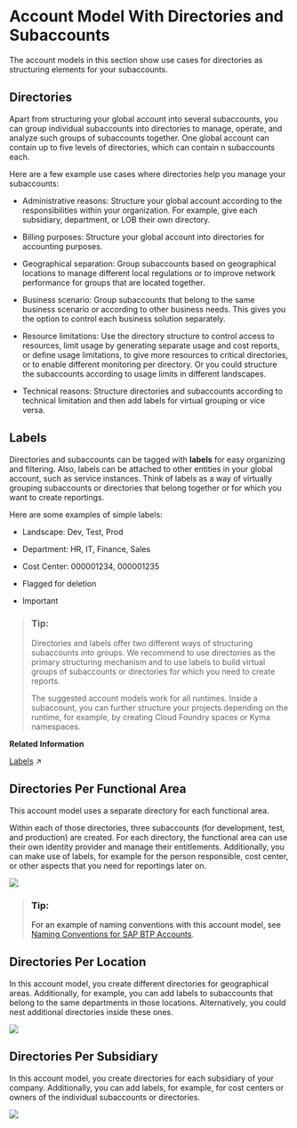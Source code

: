 <!-- loiob5a6b58694784d0c9f4ff85f9b7336dd -->

# Account Model With Directories and Subaccounts

The account models in this section show use cases for directories as structuring elements for your subaccounts.



<a name="loiob5a6b58694784d0c9f4ff85f9b7336dd__section_h4f_bhz_fnb"/>

## Directories

Apart from structuring your global account into several subaccounts, you can group individual subaccounts into directories to manage, operate, and analyze such groups of subaccounts together. One global account can contain up to five levels of directories, which can contain n subaccounts each.

Here are a few example use cases where directories help you manage your subaccounts:

-   Administrative reasons: Structure your global account according to the responsibilities within your organization. For example, give each subsidiary, department, or LOB their own directory.

-   Billing purposes: Structure your global account into directories for accounting purposes.

-   Geographical separation: Group subaccounts based on geographical locations to manage different local regulations or to improve network performance for groups that are located together.

-   Business scenario: Group subaccounts that belong to the same business scenario or according to other business needs. This gives you the option to control each business solution separately.

-   Resource limitations: Use the directory structure to control access to resources, limit usage by generating separate usage and cost reports, or define usage limitations, to give more resources to critical directories, or to enable different monitoring per directory. Or you could structure the subaccounts according to usage limits in different landscapes.

-   Technical reasons: Structure directories and subaccounts according to technical limitation and then add labels for virtual grouping or vice versa.




<a name="loiob5a6b58694784d0c9f4ff85f9b7336dd__section_ahv_k2z_fnb"/>

## Labels

Directories and subaccounts can be tagged with **labels** for easy organizing and filtering. Also, labels can be attached to other entities in your global account, such as service instances. Think of labels as a way of virtually grouping subaccounts or directories that belong together or for which you want to create reportings.

Here are some examples of simple labels:

-   Landscape: Dev, Test, Prod

-   Department: HR, IT, Finance, Sales

-   Cost Center: 000001234, 000001235

-   Flagged for deletion

-   Important




> ### Tip:  
> Directories and labels offer two different ways of structuring subaccounts into groups. We recommend to use directories as the primary structuring mechanism and to use labels to build virtual groups of subaccounts or directories for which you need to create reports.
> 
> The suggested account models work for all runtimes. Inside a subaccount, you can further structure your projects depending on the runtime, for example, by creating Cloud Foundry spaces or Kyma namespaces.

**Related Information**  


[Labels](https://help.sap.com/viewer/65de2977205c403bbc107264b8eccf4b/Cloud/en-US/8ed4a705efa0431b910056c0acdbf377.html#loioe8663c08ead648faa673b0d63c5b478e "Labels are user-defined words or phrases that you can assign to various entities in SAP BTP to categorize them in your global account, to identify them more easily.") :arrow_upper_right:

<a name="loio9a100731c3f649e7a50a2f9c2c1af5fa"/>

<!-- loio9a100731c3f649e7a50a2f9c2c1af5fa -->

## Directories Per Functional Area

This account model uses a separate directory for each functional area.

Within each of those directories, three subaccounts \(for development, test, and production\) are created. For each directory, the functional area can use their own identity provider and manage their entitlements. Additionally, you can make use of labels, for example for the person responsible, cost center, or other aspects that you need for reportings later on.

![](images/plm_account_model_6_1f0bc9e.png)

> ### Tip:  
> For an example of naming conventions with this account model, see [Naming Conventions for SAP BTP Accounts](naming-conventions-for-sap-btp-accounts-5302ea4.md).

<a name="loiodd78c89de7b04ae4a2147edd7a811187"/>

<!-- loiodd78c89de7b04ae4a2147edd7a811187 -->

## Directories Per Location

In this account model, you create different directories for geographical areas. Additionally, for example, you can add labels to subaccounts that belong to the same departments in those locations. Alternatively, you could nest additional directories inside these ones.

![](images/Account_model_8_c81ad78.png)

<a name="loio4f6e239aa7c0485eb4a255a5101cf1f5"/>

<!-- loio4f6e239aa7c0485eb4a255a5101cf1f5 -->

## Directories Per Subsidiary

In this account model, you create directories for each subsidiary of your company. Additionally, you can add labels, for example, for cost centers or owners of the individual subaccounts or directories.

![](images/account_model_9_c8d8507.png)

